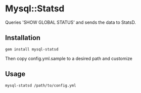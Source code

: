 # Mysql::Statsd

Queries 'SHOW GLOBAL STATUS' and sends the data to StatsD.

## Installation

    gem install mysql-statsd

Then copy config.yml.sample to a desired path and customize

## Usage

    mysql-statsd /path/to/config.yml
